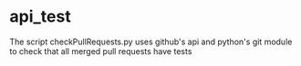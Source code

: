 api_test
========
The script checkPullRequests.py uses github's api and python's git module to check that all merged pull requests have tests